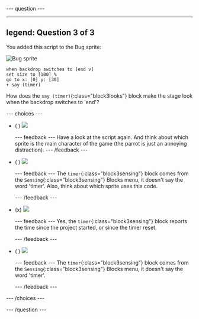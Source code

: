 --- question ---

---
legend: Question 3 of 3
---

You added this script to the Bug sprite:

![Bug sprite](images/bug-sprite.png)

```blocks3
when backdrop switches to [end v]
set size to [100] % 
go to x: [0] y: [30] 
+ say (timer) 
```

How does the `say (timer)`{:class="block3looks"} block make the stage look when the backdrop switches to 'end'?

--- choices ---

- ( ) ![](images/quiz_parrot_number.png)

  --- feedback ---
Have a look at the script again. And think about which sprite is the main character of the game (the parrot is just an annoying distraction).
  --- /feedback ---

- ( ) ![](images/quiz_parrot_timer.png)

  --- feedback ---
The `timer`{:class="block3sensing"} block comes from the `Sensing`{:class="block3sensing"} Blocks menu, it doesn't say the word 'timer'. Also, think about which sprite uses this code.

  --- /feedback ---

- (x) ![](images/quiz_bug_number.png)

  --- feedback ---
Yes, the `timer`{:class="block3sensing"} block reports the time since the project started, or since the timer reset. 

  --- /feedback ---

- ( ) ![](images/quiz_bug_timer.png)

  --- feedback ---
The `timer`{:class="block3sensing"} block comes from the `Sensing`{:class="block3sensing"} Blocks menu, it doesn't say the word 'timer'.

  --- /feedback ---

--- /choices ---

--- /question ---





